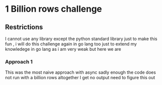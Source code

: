 # 1 Billion rows challenge

## Restrictions
I cannot use any library except the python standard library just to make this fun , i will do this challenge again in go lang too just to extend my knowledege in go lang as i am very weak but here we are 

### Approach 1  
This was the most naive approach with async sadly enough the code does not run with a billion rows altogether I get no output need to figure this out